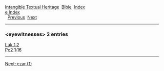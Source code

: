 [Intangible Textual Heritage](../../index)  [Bible](../index) 
[Index](index)   
[e Index](_e_)  
  [Previous](c04017)  [Next](c04019) 

------------------------------------------------------------------------

### &lt;eyewitnesses&gt; 2 entries

[Luk 1:2](../kjv/luk001.htm#002)  
[Pe2 1:16](../kjv/pe2001.htm#016)  

------------------------------------------------------------------------

[Next: ezar (1)](c04019)
